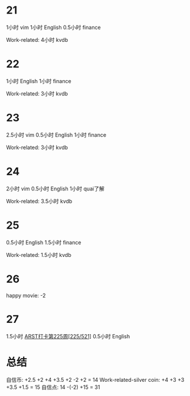 # 21
1小时 vim
1小时 English
0.5小时 finance

Work-related:
4小时 kvdb

# 22
1小时 English
1小时 finance

Work-related:
3小时 kvdb

# 23
2.5小时 vim
0.5小时 English
1小时 finance

Work-related:
3小时 kvdb

# 24
2小时 vim
0.5小时 English
1小时 quai了解

Work-related:
3.5小时 kvdb

# 25
0.5小时 English
1.5小时 finance

Work-related:
1.5小时 kvdb

# 26
happy movie: -2

# 27
1.5小时 [ARST打卡第225周[225/521]](https://www.wolfdan.cn/ARST%E6%89%93%E5%8D%A1%E7%AC%AC225%E5%91%A8-225-521/)
0.5小时 English


# 总结
自信币: +2.5 +2 +4 +3.5 +2 -2 +2 = 14
Work-related-silver coin: +4 +3 +3 +3.5 +1.5 = 15
自信点: 14 -(-2) +15 = 31

